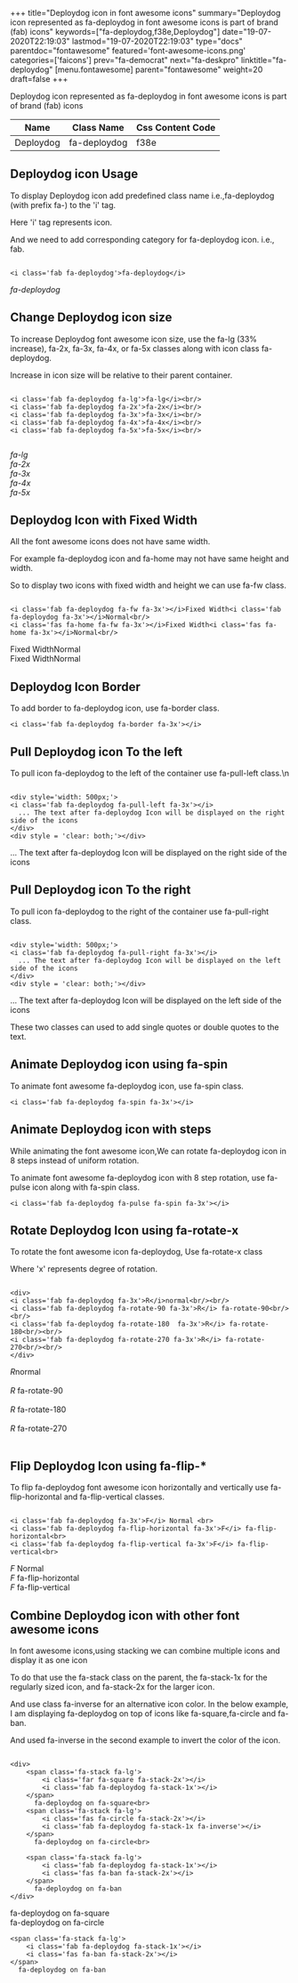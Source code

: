 +++
title="Deploydog icon in font awesome icons"
summary="Deploydog icon represented as fa-deploydog in font awesome icons is part of brand (fab) icons"
keywords=["fa-deploydog,f38e,Deploydog"]
date="19-07-2020T22:19:03"
lastmod="19-07-2020T22:19:03"
type="docs"
parentdoc="fontawesome"
featured='font-awesome-icons.png'
categories=['faicons']
prev="fa-democrat"
next="fa-deskpro"
linktitle="fa-deploydog"
[menu.fontawesome]
parent="fontawesome"
weight=20
draft=false
+++


Deploydog icon represented as fa-deploydog in font awesome icons is part of brand (fab) icons

<div class='table-responsive'><table class='table'><thead><tr><th>Name</th><th>Class Name</th><th>Css Content Code</th></tr></thead><tbody><tr><td>Deploydog</td><td>fa-deploydog</td><td>f38e</td></tr></tbody></table></div>



## Deploydog icon Usage

To display Deploydog icon add predefined class name i.e.,fa-deploydog (with prefix fa-) to the 'i' tag.

Here 'i' tag represents icon.

And we need to add corresponding category for fa-deploydog icon. i.e., fab.


```

<i class='fab fa-deploydog'>fa-deploydog</i>
```

<i class='fab fa-deploydog'>fa-deploydog</i>




## Change Deploydog icon size
To increase Deploydog font awesome icon size, use the fa-lg (33% increase), fa-2x, fa-3x, fa-4x, or fa-5x classes along with icon class fa-deploydog.

Increase in icon size will be relative to their parent container. 

```

<i class='fab fa-deploydog fa-lg'>fa-lg</i><br/>
<i class='fab fa-deploydog fa-2x'>fa-2x</i><br/>
<i class='fab fa-deploydog fa-3x'>fa-3x</i><br/>
<i class='fab fa-deploydog fa-4x'>fa-4x</i><br/>
<i class='fab fa-deploydog fa-5x'>fa-5x</i><br/>
            
```

<i class='fab fa-deploydog fa-lg'>fa-lg</i><br/>
<i class='fab fa-deploydog fa-2x'>fa-2x</i><br/>
<i class='fab fa-deploydog fa-3x'>fa-3x</i><br/>
<i class='fab fa-deploydog fa-4x'>fa-4x</i><br/>
<i class='fab fa-deploydog fa-5x'>fa-5x</i><br/>
            



## Deploydog Icon with Fixed Width 

All the font awesome icons does not have same width.

For example fa-deploydog icon and fa-home may not have same height and width.

So to display two icons with fixed width and height we can use fa-fw class.


```

<i class='fab fa-deploydog fa-fw fa-3x'></i>Fixed Width<i class='fab fa-deploydog fa-3x'></i>Normal<br/>
<i class='fas fa-home fa-fw fa-3x'></i>Fixed Width<i class='fas fa-home fa-3x'></i>Normal<br/>
```

<i class='fab fa-deploydog fa-fw fa-3x'></i>Fixed Width<i class='fab fa-deploydog fa-3x'></i>Normal<br/>
<i class='fas fa-home fa-fw fa-3x'></i>Fixed Width<i class='fas fa-home fa-3x'></i>Normal<br/>



## Deploydog Icon Border 

To add border to fa-deploydog icon, use fa-border class.


```
<i class='fab fa-deploydog fa-border fa-3x'></i>

```
<i class='fab fa-deploydog fa-border fa-3x'></i>





## Pull Deploydog icon To the left

To pull icon fa-deploydog to the left of the container use fa-pull-left class.\n

```

<div style='width: 500px;'>
<i class='fab fa-deploydog fa-pull-left fa-3x'></i>
  ... The text after fa-deploydog Icon will be displayed on the right side of the icons
</div>
<div style = 'clear: both;'></div>
```

<div style='width: 500px;'>
<i class='fab fa-deploydog fa-pull-left fa-3x'></i>
  ... The text after fa-deploydog Icon will be displayed on the right side of the icons
</div>
<div style = 'clear: both;'></div>




## Pull Deploydog icon To the right
To pull icon fa-deploydog to the right of the container use fa-pull-right class.

```

<div style='width: 500px;'>
<i class='fab fa-deploydog fa-pull-right fa-3x'></i>
  ... The text after fa-deploydog Icon will be displayed on the left side of the icons
</div>
<div style = 'clear: both;'></div>
```

<div style='width: 500px;'>
<i class='fab fa-deploydog fa-pull-right fa-3x'></i>
  ... The text after fa-deploydog Icon will be displayed on the left side of the icons
</div>
<div style = 'clear: both;'></div>

These two classes can used to add single quotes or double quotes to the text.


## Animate Deploydog icon using fa-spin
To animate font awesome fa-deploydog icon, use fa-spin class.

```
<i class='fab fa-deploydog fa-spin fa-3x'></i>
```
<i class='fab fa-deploydog fa-spin fa-3x'></i>




## Animate Deploydog icon with steps
While animating the font awesome icon,We can rotate fa-deploydog icon in 8 steps instead of uniform rotation.

To animate font awesome fa-deploydog icon with 8 step rotation, use fa-pulse icon along with fa-spin class.


```
<i class='fab fa-deploydog fa-pulse fa-spin fa-3x'></i>

```
<i class='fab fa-deploydog fa-pulse fa-spin fa-3x'></i>





## Rotate Deploydog Icon using fa-rotate-x
To rotate the font awesome icon fa-deploydog, Use fa-rotate-x class

Where 'x' represents degree of rotation.


```

<div>
<i class='fab fa-deploydog fa-3x'>R</i>normal<br/><br/>
<i class='fab fa-deploydog fa-rotate-90 fa-3x'>R</i> fa-rotate-90<br/><br/> 
<i class='fab fa-deploydog fa-rotate-180  fa-3x'>R</i> fa-rotate-180<br/><br/> 
<i class='fab fa-deploydog fa-rotate-270 fa-3x'>R</i> fa-rotate-270<br/><br/>
</div>
```

<div>
<i class='fab fa-deploydog fa-3x'>R</i>normal<br/><br/>
<i class='fab fa-deploydog fa-rotate-90 fa-3x'>R</i> fa-rotate-90<br/><br/> 
<i class='fab fa-deploydog fa-rotate-180  fa-3x'>R</i> fa-rotate-180<br/><br/> 
<i class='fab fa-deploydog fa-rotate-270 fa-3x'>R</i> fa-rotate-270<br/><br/>
</div>




## Flip Deploydog Icon using fa-flip-*
To flip fa-deploydog font awesome icon horizontally and vertically use fa-flip-horizontal and fa-flip-vertical classes. 

```

<i class='fab fa-deploydog fa-3x'>F</i> Normal <br>
<i class='fab fa-deploydog fa-flip-horizontal fa-3x'>F</i> fa-flip-horizontal<br>
<i class='fab fa-deploydog fa-flip-vertical fa-3x'>F</i> fa-flip-vertical<br>
```

<i class='fab fa-deploydog fa-3x'>F</i> Normal <br>
<i class='fab fa-deploydog fa-flip-horizontal fa-3x'>F</i> fa-flip-horizontal<br>
<i class='fab fa-deploydog fa-flip-vertical fa-3x'>F</i> fa-flip-vertical<br>




## Combine Deploydog icon with other font awesome icons
In font awesome icons,using stacking we can combine multiple icons and display it as one icon 

To do that use the fa-stack class on the parent, the fa-stack-1x for the regularly sized icon, and fa-stack-2x for the larger icon.

And use class fa-inverse for an alternative icon color. 
In the below example, I am displaying fa-deploydog on top of icons like fa-square,fa-circle and fa-ban.

And used fa-inverse in the second example to invert the color of the icon.

```

<div>
    <span class='fa-stack fa-lg'>
        <i class='far fa-square fa-stack-2x'></i>
        <i class='fab fa-deploydog fa-stack-1x'></i>
    </span>
      fa-deploydog on fa-square<br>
    <span class='fa-stack fa-lg'>
        <i class='fas fa-circle fa-stack-2x'></i>
        <i class='fab fa-deploydog fa-stack-1x fa-inverse'></i>
    </span>
      fa-deploydog on fa-circle<br>

    <span class='fa-stack fa-lg'>
        <i class='fab fa-deploydog fa-stack-1x'></i>
        <i class='fas fa-ban fa-stack-2x'></i>
    </span>
      fa-deploydog on fa-ban
</div>
```

<div>
    <span class='fa-stack fa-lg'>
        <i class='far fa-square fa-stack-2x'></i>
        <i class='fab fa-deploydog fa-stack-1x'></i>
    </span>
      fa-deploydog on fa-square<br>
    <span class='fa-stack fa-lg'>
        <i class='fas fa-circle fa-stack-2x'></i>
        <i class='fab fa-deploydog fa-stack-1x fa-inverse'></i>
    </span>
      fa-deploydog on fa-circle<br>

    <span class='fa-stack fa-lg'>
        <i class='fab fa-deploydog fa-stack-1x'></i>
        <i class='fas fa-ban fa-stack-2x'></i>
    </span>
      fa-deploydog on fa-ban
</div>






